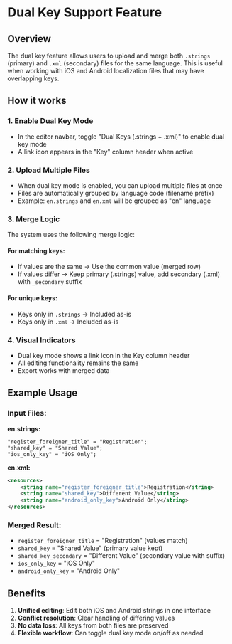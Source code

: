 # Dual Key Support Feature

## Overview
The dual key feature allows users to upload and merge both `.strings` (primary) and `.xml` (secondary) files for the same language. This is useful when working with iOS and Android localization files that may have overlapping keys.

## How it works

### 1. Enable Dual Key Mode
- In the editor navbar, toggle "Dual Keys (.strings + .xml)" to enable dual key mode
- A link icon appears in the "Key" column header when active

### 2. Upload Multiple Files
- When dual key mode is enabled, you can upload multiple files at once
- Files are automatically grouped by language code (filename prefix)
- Example: `en.strings` and `en.xml` will be grouped as "en" language

### 3. Merge Logic
The system uses the following merge logic:

#### For matching keys:
- If values are the same → Use the common value (merged row)
- If values differ → Keep primary (.strings) value, add secondary (.xml) with `_secondary` suffix

#### For unique keys:
- Keys only in `.strings` → Included as-is
- Keys only in `.xml` → Included as-is

### 4. Visual Indicators
- Dual key mode shows a link icon in the Key column header
- All editing functionality remains the same
- Export works with merged data

## Example Usage

### Input Files:
**en.strings:**
```
"register_foreigner_title" = "Registration";
"shared_key" = "Shared Value";
"ios_only_key" = "iOS Only";
```

**en.xml:**
```xml
<resources>
    <string name="register_foreigner_title">Registration</string>
    <string name="shared_key">Different Value</string>
    <string name="android_only_key">Android Only</string>
</resources>
```

### Merged Result:
- `register_foreigner_title` = "Registration" (values match)
- `shared_key` = "Shared Value" (primary value kept)
- `shared_key_secondary` = "Different Value" (secondary value with suffix)
- `ios_only_key` = "iOS Only"
- `android_only_key` = "Android Only"

## Benefits
1. **Unified editing**: Edit both iOS and Android strings in one interface
2. **Conflict resolution**: Clear handling of differing values
3. **No data loss**: All keys from both files are preserved
4. **Flexible workflow**: Can toggle dual key mode on/off as needed
